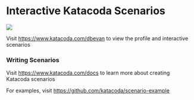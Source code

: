 # Interactive Katacoda Scenarios

[![](http://shields.katacoda.com/katacoda/dbevan/count.svg)](https://www.katacoda.com/dbevan "Get your profile on Katacoda.com")

Visit https://www.katacoda.com/dbevan to view the profile and interactive scenarios

### Writing Scenarios
Visit https://www.katacoda.com/docs to learn more about creating Katacoda scenarios

For examples, visit https://github.com/katacoda/scenario-example
